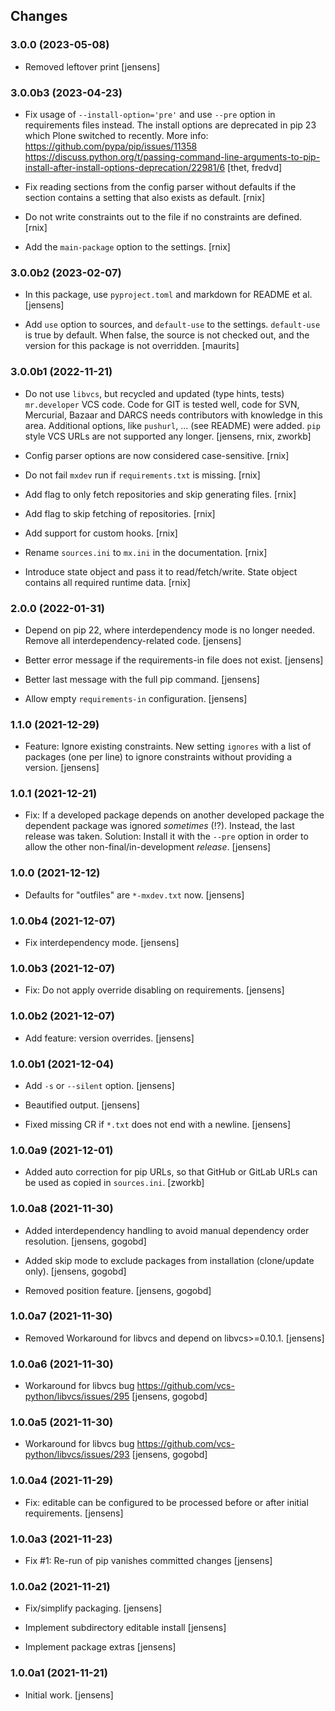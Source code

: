 ## Changes

### 3.0.0 (2023-05-08)

- Removed leftover print [jensens]

### 3.0.0b3 (2023-04-23)

- Fix usage of `--install-option='pre'` and use `--pre` option in requirements files instead.
  The install options are deprecated in pip 23 which Plone switched to recently.
  More info:
  https://github.com/pypa/pip/issues/11358
  https://discuss.python.org/t/passing-command-line-arguments-to-pip-install-after-install-options-deprecation/22981/6
  [thet, fredvd]

- Fix reading sections from the config parser without defaults if the section contains a setting that also exists as default.
  [rnix]

- Do not write constraints out to the file if no constraints are defined.
  [rnix]

- Add the `main-package` option to the settings.
  [rnix]

### 3.0.0b2 (2023-02-07)

- In this package, use `pyproject.toml` and markdown for README et al.
  [jensens]

- Add `use` option to sources, and `default-use` to the settings.
  `default-use` is true by default.
  When false, the source is not checked out, and the version for this package is not overridden.
  [maurits]


### 3.0.0b1 (2022-11-21)

- Do not use `libvcs`, but recycled and updated (type hints, tests) `mr.developer` VCS code.
  Code for GIT is tested well, code for SVN, Mercurial, Bazaar and DARCS needs contributors with knowledge in this area.
  Additional options, like `pushurl`, ... (see README) were added.
  `pip` style VCS URLs are not supported any longer.
  [jensens, rnix, zworkb]

- Config parser options are now considered case-sensitive.
  [rnix]

- Do not fail `mxdev` run if `requirements.txt` is missing.
  [rnix]

- Add flag to only fetch repositories and skip generating files.
  [rnix]

- Add flag to skip fetching of repositories.
  [rnix]

- Add support for custom hooks.
  [rnix]

- Rename `sources.ini` to `mx.ini` in the documentation.
  [rnix]

- Introduce state object and pass it to read/fetch/write.
  State object contains all required runtime data.
  [rnix]


### 2.0.0 (2022-01-31)

- Depend on pip 22, where interdependency mode is no longer needed.
  Remove all interdependency-related code.
  [jensens]

- Better error message if the requirements-in file does not exist.
  [jensens]

- Better last message with the full pip command.
  [jensens]

- Allow empty `requirements-in` configuration.
  [jensens]

### 1.1.0 (2021-12-29)

- Feature: Ignore existing constraints.
  New setting `ignores` with a list of packages (one per line) to ignore constraints without providing a version.
  [jensens]


### 1.0.1 (2021-12-21)

- Fix: If a developed package depends on another developed package the dependent package was ignored *sometimes* (!?).
  Instead, the last release was taken.
  Solution: Install it with the `--pre` option in order to allow the other non-final/in-development *release*.
  [jensens]


### 1.0.0 (2021-12-12)

- Defaults for "outfiles" are `*-mxdev.txt` now.
  [jensens]


### 1.0.0b4 (2021-12-07)

- Fix interdependency mode.
  [jensens]


### 1.0.0b3 (2021-12-07)

- Fix: Do not apply override disabling on requirements.
  [jensens]


### 1.0.0b2 (2021-12-07)

- Add feature: version overrides.
  [jensens]


### 1.0.0b1 (2021-12-04)

- Add `-s` or `--silent` option.
  [jensens]

- Beautified output.
  [jensens]

- Fixed missing CR if `*.txt` does not end with a newline.
  [jensens]


### 1.0.0a9 (2021-12-01)

- Added auto correction for pip URLs, so that GitHub or GitLab URLs can be used as copied in `sources.ini`.
  [zworkb]


### 1.0.0a8 (2021-11-30)

- Added interdependency handling to avoid manual dependency order resolution.
  [jensens, gogobd]

- Added skip mode to exclude packages from installation (clone/update only).
  [jensens, gogobd]

- Removed position feature.
  [jensens, gogobd]


### 1.0.0a7 (2021-11-30)

- Removed Workaround for libvcs and depend on libvcs>=0.10.1.
  [jensens]


### 1.0.0a6 (2021-11-30)

- Workaround for libvcs bug https://github.com/vcs-python/libvcs/issues/295
  [jensens, gogobd]


### 1.0.0a5 (2021-11-30)

- Workaround for libvcs bug https://github.com/vcs-python/libvcs/issues/293
  [jensens, gogobd]


### 1.0.0a4 (2021-11-29)

- Fix: editable can be configured to be processed before or after initial requirements.
  [jensens]


### 1.0.0a3 (2021-11-23)

- Fix #1: Re-run of pip vanishes committed changes
  [jensens]


### 1.0.0a2 (2021-11-21)

- Fix/simplify packaging.
  [jensens]

- Implement subdirectory editable install
  [jensens]

- Implement package extras
  [jensens]


### 1.0.0a1 (2021-11-21)

- Initial work.
  [jensens]
